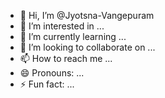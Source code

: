 - 👋 Hi, I’m @Jyotsna-Vangepuram
- 👀 I’m interested in ...
- 🌱 I’m currently learning ...
- 💞️ I’m looking to collaborate on ...
- 📫 How to reach me ...
- 😄 Pronouns: ...
- ⚡ Fun fact: ...

<!---
Jyotsna-Vangepuram/Jyotsna-Vangepuram is a ✨ special ✨ repository because its `README.md` (this file) appears on your GitHub profile.
You can click the Preview link to take a look at your changes.
--->
